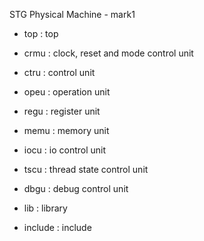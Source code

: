 

STG Physical Machine - mark1


  * top  : top

  * crmu : clock, reset and mode control unit
  * ctru : control unit
  * opeu : operation unit
  * regu : register unit
  * memu : memory unit

  * iocu : io control unit
  * tscu : thread state control unit
  * dbgu : debug control unit

  * lib      : library
  * include  : include



